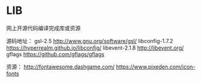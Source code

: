 # LIB
网上开源代码编译完成库或资源

  源码地址：
      gsl-2.5               http://www.gnu.org/software/gsl/
      libconfig-1.7.2       https://hyperrealm.github.io/libconfig/
      libevent-2.1.8        http://libevent.org/
      gflags                https://github.com/gflags/gflags


  资源：
      http://fontawesome.dashgame.com/
      https://www.pixeden.com/icon-fonts
